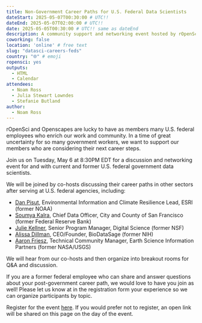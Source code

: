 ```yaml
---
title: Non-Government Career Paths for U.S. Federal Data Scientists
dateStart: 2025-05-07T00:30:00 # UTC!!
dateEnd: 2025-05-07T02:00:00 # UTC!!
date: 2025-05-05T00:30:00 # UTC!! same as dateEnd
description: A community support and networking event hosted by rOpenSci and Openscapes
coworking: false
location: 'online' # free text
slug: "datasci-careers-feds"
country: "🌐" # emoji
ropensci: yes
outputs:
  - HTML
  - Calendar
attendees:
  - Noam Ross
  - Julia Stewart Lowndes
  - Stefanie Butland
author:
  - Noam Ross
---
```


<!--
```{r}
d <- lubridate::ymd_hms('2025-05-06 20:30:00', tz = 'EDT')
lubridate::with_tz(d, 'UTC')
```
-->

rOpenSci and Openscapes are lucky to have as members many U.S. federal employees
who enrich our work and community.  In a time of great uncertainty for so many
government workers, we want to support our members who are considering their
next career steps.

Join us on Tuesday, May 6 at 8:30PM EDT for a discussion and networking event
for and with current and former U.S. federal government data scientists.

We will be joined by co-hosts discussing their career paths in other sectors
after serving at U.S. federal agencies, including:

 - [Dan Pisut](https://www.linkedin.com/in/danpisut/), Environmental Information and Climate Resilience Lead, ESRI (former NOAA)
 - [Soumya Kalra](https://www.linkedin.com/in/soumyakalra/), Chief Data Officer, City and County of San Francisco (former Federal Reserve Bank)
 - [Julie Kellner](https://www.linkedin.com/in/julie-kellner-913132162/), Senior Program Manager, Digital Science (former NSF)
 - [Alissa Dillman](https://www.linkedin.com/in/allissa-dillman/), CEO/Founder, BioDataSage (former NIH)
 - [Aaron Friesz](https://www.linkedin.com/in/aaron-friesz-32a3751a6/), Technical Community Manager, Earth Science Information Partners (former NASA/USGS)
 
We will hear from our co-hosts and then organize into breakout rooms for Q&A
and discussion.

If you are a former federal employee who can share and answer questions about
your post-government career path, we would love to have you join as well! Please
let us know at in the registration form your experience so we can organize
participants by topic.

Register for the event [here](https://zoom.us/meeting/register/WHG_dE3yTseFHCuJw1cnyg).
If you would prefer not to register, an open link will be shared on this page
on the day of the event.

